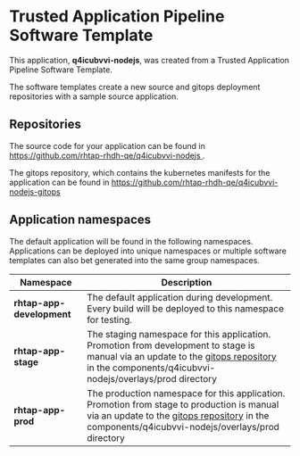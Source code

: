 # Trusted Application Pipeline Software Template

This application, **q4icubvvi-nodejs**, was created from a Trusted Application Pipeline Software Template.

The software templates create a new source and gitops deployment repositories with a sample source application. 

## Repositories

The source code for your application can be found in [https://github.com/rhtap-rhdh-qe/q4icubvvi-nodejs ](https://github.com/rhtap-rhdh-qe/q4icubvvi-nodejs ).
 
The gitops repository, which contains the kubernetes manifests for the application can be found in 
[https://github.com/rhtap-rhdh-qe/q4icubvvi-nodejs-gitops ](https://github.com/rhtap-rhdh-qe/q4icubvvi-nodejs-gitops ) 

## Application namespaces 

The default application will be found in the following namespaces. Applications can be deployed into unique namespaces or multiple software templates can also bet generated into the same group namespaces.  

|  Namespace   |  Description   |  
| -------- | -------- |   
| **rhtap-app-development** | The default application during development. Every build will be deployed to this namespace for testing. | 
| **rhtap-app-stage** | The staging namespace for this application. Promotion from development to stage is manual via an update to the [gitops repository](https://github.com/rhtap-rhdh-qe/q4icubvvi-nodejs-gitops ) in the components/q4icubvvi-nodejs/overlays/prod directory |  
| **rhtap-app-prod** | The production namespace for this application. Promotion from stage to production is manual via an update to the [gitops repository](https://github.com/rhtap-rhdh-qe/q4icubvvi-nodejs-gitops ) in the components/q4icubvvi-nodejs/overlays/prod directory | 